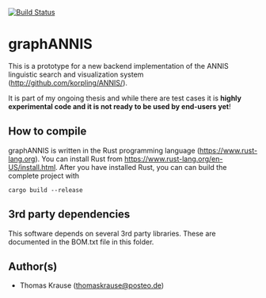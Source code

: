 [![Build Status](https://travis-ci.org/thomaskrause/graphANNIS.svg?branch=develop)](https://travis-ci.org/thomaskrause/graphANNIS)

graphANNIS
==========

This is a prototype for a new backend implementation of the ANNIS linguistic search and visualization system (http://github.com/korpling/ANNIS/). 

It is part of my ongoing thesis and while there are test cases it is **highly experimental code and it is not ready to be used by end-users yet**!

How to compile
---------------

graphANNIS is written in the Rust programming language (https://www.rust-lang.org).
You can install Rust from https://www.rust-lang.org/en-US/install.html.
After you have installed Rust, you can can build the complete project with

```
cargo build --release
```

3rd party dependencies
----------------------

This software depends on several 3rd party libraries. These are documented in the BOM.txt file in this folder.

Author(s)
---------

* Thomas Krause (thomaskrause@posteo.de)
